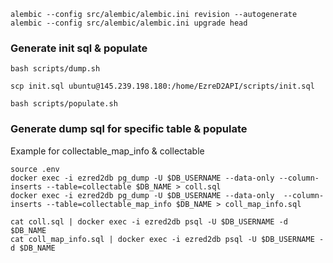 `alembic --config src/alembic/alembic.ini revision --autogenerate`
`alembic --config src/alembic/alembic.ini upgrade head`

### Generate init sql & populate

```
bash scripts/dump.sh

scp init.sql ubuntu@145.239.198.180:/home/EzreD2API/scripts/init.sql

bash scripts/populate.sh
```

### Generate dump sql for specific table & populate

Example for collectable_map_info & collectable

```
source .env
docker exec -i ezred2db pg_dump -U $DB_USERNAME --data-only --column-inserts --table=collectable $DB_NAME > coll.sql
docker exec -i ezred2db pg_dump -U $DB_USERNAME --data-only  --column-inserts --table=collectable_map_info $DB_NAME > coll_map_info.sql

cat coll.sql | docker exec -i ezred2db psql -U $DB_USERNAME -d $DB_NAME
cat coll_map_info.sql | docker exec -i ezred2db psql -U $DB_USERNAME -d $DB_NAME
```
